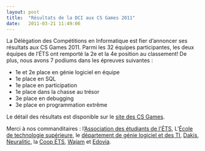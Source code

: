 ```yaml
---
layout: post
title:  "Résultats de la DCI aux CS Games 2011"
date:   2011-03-21 11:49:06
---
```


La Délégation des Compétitions en Informatique est fier d’annoncer ses résultats aux CS Games 2011. Parmi les 32 équipes participantes, les deux équipes de l’ÉTS ont remporté la 2e et la 4e position au classement! De plus, nous avons 7 podiums dans les épreuves suivantes :

* 1e et 2e place en génie logiciel en équipe
* 1e place en SQL
* 1e place en participation
* 1e place dans la chasse au trésor
* 3e place en debugging
* 3e place en programmation extrême

Le détail des résultats est disponible sur le [site des CS Games](http://csgames.org/2011/?page=scores&lang=fr).

Merci à nos commanditaires : l’[Association des étudiants de l'ÉTS](http://aeets.com/), L’[École de technologie supérieure](http://etsmtl.ca), le [département de génie logiciel et des TI](http://logti.etsmtl.ca/), [Dakis](http://dakis.com/), [Neuralitic](http://www.neuralitic.com/), la [Coop ÉTS](http://www.coopets.ca/), [Wajam](http://www.wajam.com/) et [Edovia](http://www.edovia.com/).
